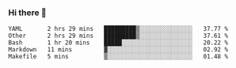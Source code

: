 ### Hi there 👋

<!--
**yeya24/yeya24** is a ✨ _special_ ✨ repository because its `README.md` (this file) appears on your GitHub profile.

Here are some ideas to get you started:

- 🔭 I’m currently working on ...
- 🌱 I’m currently learning ...
- 👯 I’m looking to collaborate on ...
- 🤔 I’m looking for help with ...
- 💬 Ask me about ...
- 📫 How to reach me: ...
- 😄 Pronouns: ...
- ⚡ Fun fact: ...
-->

<!--START_SECTION:waka-->
```text
YAML       2 hrs 29 mins   █████████▒░░░░░░░░░░░░░░░   37.77 % 
Other      2 hrs 29 mins   █████████▒░░░░░░░░░░░░░░░   37.61 % 
Bash       1 hr 20 mins    █████░░░░░░░░░░░░░░░░░░░░   20.22 % 
Markdown   11 mins         ▓░░░░░░░░░░░░░░░░░░░░░░░░   02.92 % 
Makefile   5 mins          ▒░░░░░░░░░░░░░░░░░░░░░░░░   01.48 % 
```
<!--END_SECTION:waka-->
